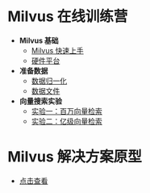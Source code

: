 # Milvus 在线训练营
- **Milvus 基础**
  * [Milvus 快速上手](milvus101/quickstart.md)
  * [硬件平台](milvus101/hardware_platform.md)
- **准备数据**
  * [数据归一化](data_preparation/data_normalization.md)
  * [数据文件](data_preparation/data_file_consideration.md)
- **向量搜索实验**
  * [实验一：百万向量检索](#----------)
  * [实验二：亿级向量检索](#----------)



# Milvus 解决方案原型

- [点击查看](solutions/README.md)
